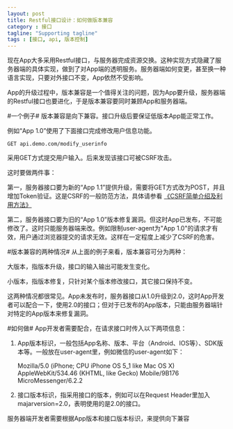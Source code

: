 ```yaml
---
layout: post
title: Restful接口设计：如何做版本兼容
category : 接口
tagline: "Supporting tagline"
tags : [接口, api, 版本控制]
---
```


现在App大多采用Restful接口，与服务器完成资源交换。这种实现方式隐藏了服务器端的具体实现，做到了对App端的透明服务。服务器端如何变更，甚至换一种语言实现，只要对外接口不变，App依然不受影响。   

App的升级过程中，版本兼容是一个值得关注的问题，因为App要升级，服务器端的Restful接口也要进化，于是版本兼容要同时兼顾App和服务器端。   

#一个例子#
版本兼容是向下兼容。接口升级后要保证低版本App能正常工作。   

例如“App 1.0”使用了下面接口完成修改用户信息功能。   

	GET api.demo.com/modify_userinfo

采用GET方式提交用户输入。后来发现该接口可被CSRF攻击。

这时要做两件事：

第一，服务器接口要为新的“App 1.1”提供升级，需要将GET方式改为POST，并且增加Token验证。这是CSRF的一般防范方法，具体请参看 [《CSRF简单介绍及利用方法》](http://drops.wooyun.org/papers/155 "CSRF简单介绍及利用方法")

第二，服务器接口要为旧的“App 1.0”版本修复漏洞。但这时App已发布，不可能修改了。这时只能服务器端来改。例如限制user-agent为"App 1.0"的请求才有效，用户通过浏览器提交的请求无效。这样在一定程度上减少了CSRF的危害。

#版本兼容的两种情况#
从上面的例子来看，版本兼容可分为两种：

大版本，指版本升级，接口的输入输出可能发生变化。

小版本，指版本修复，只针对某个版本修改接口，其它接口保持不变。

这两种情况都很常见。App未发布时，服务器接口从1.0升级到2.0，这时App开发者可以配合一下，使用2.0的接口；但对于已发布的App版本，只能由服务器端针对特定的App版本来修复漏洞。

#如何做#
App开发者需要配合，在请求接口时传入以下两项信息：

1. App版本标识，一般包括App名称、版本、平台（Android、IOS等）、SDK版本等。一般放在user-agent里，例如微信的user-agent如下：

	Mozilla/5.0 (iPhone; CPU iPhone OS 5_1 like Mac OS X) AppleWebKit/534.46 (KHTML, like Gecko) Mobile/9B176 MicroMessenger/6.2.2

2. 接口版本标识，指采用接口的版本，例如可以在Request Header里加入majarversion=2.0，表明使用的是2.0的接口。

服务器端开发者需要根据App版本和接口版本标识，来提供向下兼容



